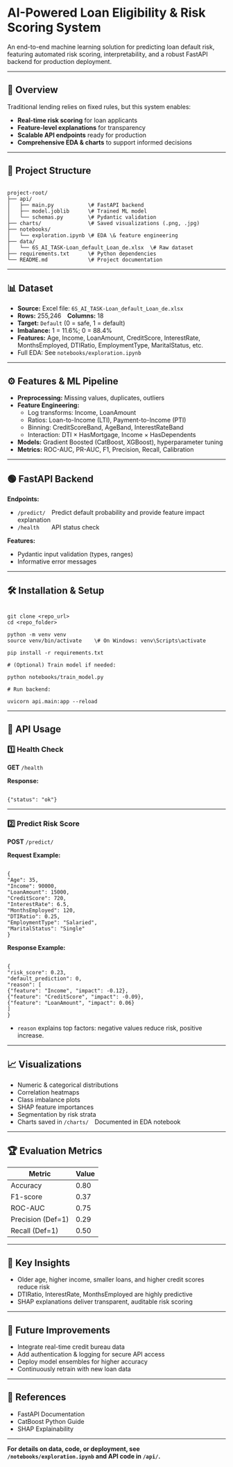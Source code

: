 # AI-Powered Loan Eligibility & Risk Scoring System

An end-to-end machine learning solution for predicting loan default risk, featuring automated risk scoring, interpretability, and a robust FastAPI backend for production deployment.

---

## 🚀 Overview

Traditional lending relies on fixed rules, but this system enables:
- **Real-time risk scoring** for loan applicants
- **Feature-level explanations** for transparency
- **Scalable API endpoints** ready for production
- **Comprehensive EDA & charts** to support informed decisions

---

## 📂 Project Structure

```

project-root/
├── api/
│   ├── main.py           \# FastAPI backend
│   ├── model.joblib      \# Trained ML model
│   └── schemas.py        \# Pydantic validation
├── charts/               \# Saved visualizations (.png, .jpg)
├── notebooks/
│   └── exploration.ipynb \# EDA \& feature engineering
├── data/
│   └── 6S_AI_TASK-Loan_default_Loan_de.xlsx  \# Raw dataset
├── requirements.txt      \# Python dependencies
└── README.md             \# Project documentation

```

---

## 📊 Dataset

- **Source:** Excel file: `6S_AI_TASK-Loan_default_Loan_de.xlsx`
- **Rows:** 255,246 **Columns:** 18
- **Target:** `Default` (0 = safe, 1 = default)
- **Imbalance:** 1 = 11.6%; 0 = 88.4%
- **Features:** Age, Income, LoanAmount, CreditScore, InterestRate, MonthsEmployed, DTIRatio, EmploymentType, MaritalStatus, etc.
- Full EDA: See `notebooks/exploration.ipynb`

---

## ⚙️ Features & ML Pipeline

- **Preprocessing:** Missing values, duplicates, outliers
- **Feature Engineering:**
  - Log transforms: Income, LoanAmount  
  - Ratios: Loan-to-Income (LTI), Payment-to-Income (PTI)
  - Binning: CreditScoreBand, AgeBand, InterestRateBand
  - Interaction: DTI × HasMortgage, Income × HasDependents
- **Models:** Gradient Boosted (CatBoost, XGBoost), hyperparameter tuning
- **Metrics:** ROC-AUC, PR-AUC, F1, Precision, Recall, Calibration

---

## 🟢 FastAPI Backend

**Endpoints:**
- `/predict/` Predict default probability and provide feature impact explanation
- `/health`  API status check

**Features:**
- Pydantic input validation (types, ranges)
- Informative error messages

---

## 🛠️ Installation & Setup

```

git clone <repo_url>
cd <repo_folder>

python -m venv venv
source venv/bin/activate    \# On Windows: venv\Scripts\activate

pip install -r requirements.txt

# (Optional) Train model if needed:

python notebooks/train_model.py

# Run backend:

uvicorn api.main:app --reload

```

---

## 📑 API Usage

### 1️⃣ Health Check

**GET** `/health`

**Response:**
```

{"status": "ok"}

```

---

### 2️⃣ Predict Risk Score

**POST** `/predict/`

**Request Example:**
```

{
"Age": 35,
"Income": 90000,
"LoanAmount": 15000,
"CreditScore": 720,
"InterestRate": 6.5,
"MonthsEmployed": 120,
"DTIRatio": 0.25,
"EmploymentType": "Salaried",
"MaritalStatus": "Single"
}

```

**Response Example:**
```

{
"risk_score": 0.23,
"default_prediction": 0,
"reason": [
{"feature": "Income", "impact": -0.12},
{"feature": "CreditScore", "impact": -0.09},
{"feature": "LoanAmount", "impact": 0.06}
]
}

```
- `reason` explains top factors: negative values reduce risk, positive increase.

---

## 📈 Visualizations

- Numeric & categorical distributions
- Correlation heatmaps
- Class imbalance plots
- SHAP feature importances
- Segmentation by risk strata
- Charts saved in `/charts/` Documented in EDA notebook

---

## 🏆 Evaluation Metrics

| Metric             | Value |
|--------------------|-------|
| Accuracy           | 0.80  |
| F1-score           | 0.37  |
| ROC-AUC            | 0.75  |
| Precision (Def=1)  | 0.29  |
| Recall (Def=1)     | 0.50  |

---

## 📌 Key Insights

- Older age, higher income, smaller loans, and higher credit scores reduce risk
- DTIRatio, InterestRate, MonthsEmployed are highly predictive
- SHAP explanations deliver transparent, auditable risk scoring

---

## 🔮 Future Improvements

- Integrate real-time credit bureau data
- Add authentication & logging for secure API access
- Deploy model ensembles for higher accuracy
- Continuously retrain with new loan data

---

## 📝 References

- FastAPI Documentation
- CatBoost Python Guide
- SHAP Explainability

---

**For details on data, code, or deployment, see `/notebooks/exploration.ipynb` and API code in `/api/`.**
```